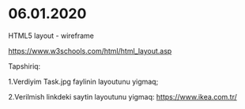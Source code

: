 # 06.01.2020

HTML5 layout - wireframe

https://www.w3schools.com/html/html_layout.asp

Tapshiriq:

1.Verdiyim Task.jpg faylinin layoutunu yigmaq;

2.Verilmish linkdeki saytin layoutunu yigmaq:
https://www.ikea.com.tr/
